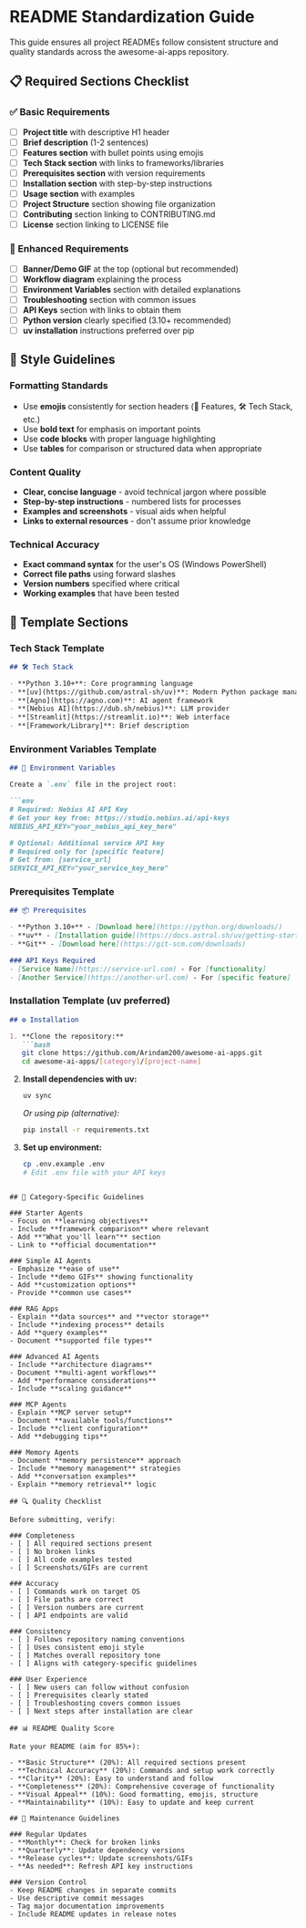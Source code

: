 # README Standardization Guide

This guide ensures all project READMEs follow consistent structure and quality standards across the awesome-ai-apps repository.

## 📋 Required Sections Checklist

### ✅ Basic Requirements
- [ ] **Project title** with descriptive H1 header
- [ ] **Brief description** (1-2 sentences) 
- [ ] **Features section** with bullet points using emojis
- [ ] **Tech Stack section** with links to frameworks/libraries
- [ ] **Prerequisites section** with version requirements
- [ ] **Installation section** with step-by-step instructions
- [ ] **Usage section** with examples
- [ ] **Project Structure** section showing file organization
- [ ] **Contributing** section linking to CONTRIBUTING.md
- [ ] **License** section linking to LICENSE file

### 🎯 Enhanced Requirements  
- [ ] **Banner/Demo GIF** at the top (optional but recommended)
- [ ] **Workflow diagram** explaining the process
- [ ] **Environment Variables** section with detailed explanations
- [ ] **Troubleshooting** section with common issues
- [ ] **API Keys** section with links to obtain them
- [ ] **Python version** clearly specified (3.10+ recommended)
- [ ] **uv installation** instructions preferred over pip

## 📝 Style Guidelines

### Formatting Standards
- Use **emojis** consistently for section headers (🚀 Features, 🛠️ Tech Stack, etc.)
- Use **bold text** for emphasis on important points
- Use **code blocks** with proper language highlighting
- Use **tables** for comparison or structured data when appropriate

### Content Quality
- **Clear, concise language** - avoid technical jargon where possible
- **Step-by-step instructions** - numbered lists for processes
- **Examples and screenshots** - visual aids when helpful
- **Links to external resources** - don't assume prior knowledge

### Technical Accuracy
- **Exact command syntax** for the user's OS (Windows PowerShell)
- **Correct file paths** using forward slashes
- **Version numbers** specified where critical
- **Working examples** that have been tested

## 🔧 Template Sections

### Tech Stack Template
```markdown
## 🛠️ Tech Stack

- **Python 3.10+**: Core programming language
- **[uv](https://github.com/astral-sh/uv)**: Modern Python package management  
- **[Agno](https://agno.com)**: AI agent framework
- **[Nebius AI](https://dub.sh/nebius)**: LLM provider
- **[Streamlit](https://streamlit.io)**: Web interface
- **[Framework/Library]**: Brief description
```

### Environment Variables Template
```markdown
## 🔑 Environment Variables

Create a `.env` file in the project root:

```env
# Required: Nebius AI API Key
# Get your key from: https://studio.nebius.ai/api-keys
NEBIUS_API_KEY="your_nebius_api_key_here"

# Optional: Additional service API key  
# Required only for [specific feature]
# Get from: [service_url]
SERVICE_API_KEY="your_service_key_here"
```

### Prerequisites Template
```markdown
## 📦 Prerequisites

- **Python 3.10+** - [Download here](https://python.org/downloads/)
- **uv** - [Installation guide](https://docs.astral.sh/uv/getting-started/installation/)
- **Git** - [Download here](https://git-scm.com/downloads)

### API Keys Required
- [Service Name](https://service-url.com) - For [functionality]
- [Another Service](https://another-url.com) - For [specific feature]
```

### Installation Template (uv preferred)
```markdown
## ⚙️ Installation

1. **Clone the repository:**
   ```bash
   git clone https://github.com/Arindam200/awesome-ai-apps.git
   cd awesome-ai-apps/[category]/[project-name]
   ```

2. **Install dependencies with uv:**
   ```bash
   uv sync
   ```
   
   *Or using pip (alternative):*
   ```bash
   pip install -r requirements.txt
   ```

3. **Set up environment:**
   ```bash
   cp .env.example .env
   # Edit .env file with your API keys
   ```
```

## 🎯 Category-Specific Guidelines

### Starter Agents
- Focus on **learning objectives**
- Include **framework comparison** where relevant  
- Add **"What you'll learn"** section
- Link to **official documentation**

### Simple AI Agents  
- Emphasize **ease of use**
- Include **demo GIFs** showing functionality
- Add **customization options**
- Provide **common use cases**

### RAG Apps
- Explain **data sources** and **vector storage**
- Include **indexing process** details
- Add **query examples**
- Document **supported file types**

### Advanced AI Agents
- Include **architecture diagrams**
- Document **multi-agent workflows**  
- Add **performance considerations**
- Include **scaling guidance**

### MCP Agents
- Explain **MCP server setup**
- Document **available tools/functions**
- Include **client configuration**
- Add **debugging tips**

### Memory Agents
- Document **memory persistence** approach
- Include **memory management** strategies
- Add **conversation examples**
- Explain **memory retrieval** logic

## 🔍 Quality Checklist

Before submitting, verify:

### Completeness
- [ ] All required sections present
- [ ] No broken links
- [ ] All code examples tested
- [ ] Screenshots/GIFs are current

### Accuracy  
- [ ] Commands work on target OS
- [ ] File paths are correct
- [ ] Version numbers are current
- [ ] API endpoints are valid

### Consistency
- [ ] Follows repository naming conventions
- [ ] Uses consistent emoji style
- [ ] Matches overall repository tone
- [ ] Aligns with category-specific guidelines

### User Experience
- [ ] New users can follow without confusion
- [ ] Prerequisites clearly stated
- [ ] Troubleshooting covers common issues
- [ ] Next steps after installation are clear

## 📊 README Quality Score

Rate your README (aim for 85%+):

- **Basic Structure** (20%): All required sections present
- **Technical Accuracy** (20%): Commands and setup work correctly  
- **Clarity** (20%): Easy to understand and follow
- **Completeness** (20%): Comprehensive coverage of functionality
- **Visual Appeal** (10%): Good formatting, emojis, structure
- **Maintainability** (10%): Easy to update and keep current

## 🔄 Maintenance Guidelines

### Regular Updates
- **Monthly**: Check for broken links
- **Quarterly**: Update dependency versions
- **Release cycles**: Update screenshots/GIFs
- **As needed**: Refresh API key instructions

### Version Control
- Keep README changes in separate commits
- Use descriptive commit messages
- Tag major documentation improvements
- Include README updates in release notes
